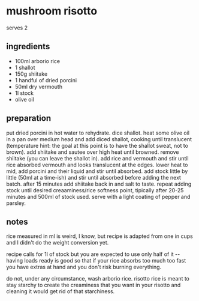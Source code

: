 # mushroom risotto

serves 2

## ingredients

- 100ml arborio rice
- 1 shallot
- 150g shiitake
- 1 handful of dried porcini
- 50ml dry vermouth
- 1l stock
- olive oil

## preparation

put dried porcini in hot water to rehydrate. dice shallot. heat some olive oil in a pan over medium head and add diced shallot, cooking until translucent (temperature hint: the goal at this point is to have the shallot sweat, not to brown). add shiitake and sautee over high heat until browned. remove shiitake (you can leave the shallot in). add rice and vermouth and stir until rice absorbed vermouth and looks translucent at the edges. lower heat to mid, add porcini and their liquid and stir until absorbed. add stock little by little (50ml at a time-ish) and stir until absorbed before adding the next batch. after 15 minutes add shiitake back in and salt to taste. repeat adding stock until desired creaaminess/rice softness point, tipically after 20-25 minutes and  500ml of stock used. serve with a light coating of pepper and parsley.

## notes

rice measured in ml is weird, I know, but recipe is adapted from one in cups and I didn't do the weight conversion yet.

recipe calls for 1l of stock but you are expected to use only half of it -- having loads ready is good so that if your rice absorbs too much too fast you have extras at hand and you don't risk burning everything.

do not, under any circumstance, wash arborio rice. risotto rice is meant to stay starchy to create the creaminess that you want in your risotto and cleaning it would get rid of that starchiness.
